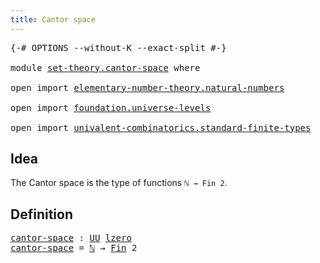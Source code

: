 ```yaml
---
title: Cantor space
---
```


<pre class="Agda"><a id="38" class="Symbol">{-#</a> <a id="42" class="Keyword">OPTIONS</a> <a id="50" class="Pragma">--without-K</a> <a id="62" class="Pragma">--exact-split</a> <a id="76" class="Symbol">#-}</a>

<a id="81" class="Keyword">module</a> <a id="88" href="set-theory.cantor-space.html" class="Module">set-theory.cantor-space</a> <a id="112" class="Keyword">where</a>

<a id="119" class="Keyword">open</a> <a id="124" class="Keyword">import</a> <a id="131" href="elementary-number-theory.natural-numbers.html" class="Module">elementary-number-theory.natural-numbers</a>

<a id="173" class="Keyword">open</a> <a id="178" class="Keyword">import</a> <a id="185" href="foundation.universe-levels.html" class="Module">foundation.universe-levels</a>

<a id="213" class="Keyword">open</a> <a id="218" class="Keyword">import</a> <a id="225" href="univalent-combinatorics.standard-finite-types.html" class="Module">univalent-combinatorics.standard-finite-types</a>
</pre>
## Idea

The Cantor space is the type of functions `ℕ → Fin 2`.

## Definition

<pre class="Agda"><a id="cantor-space"></a><a id="364" href="set-theory.cantor-space.html#364" class="Function">cantor-space</a> <a id="377" class="Symbol">:</a> <a id="379" href="foundation-core.universe-levels.html#235" class="Primitive">UU</a> <a id="382" href="Agda.Primitive.html#764" class="Primitive">lzero</a>
<a id="388" href="set-theory.cantor-space.html#364" class="Function">cantor-space</a> <a id="401" class="Symbol">=</a> <a id="403" href="elementary-number-theory.natural-numbers.html#1458" class="Datatype">ℕ</a> <a id="405" class="Symbol">→</a> <a id="407" href="univalent-combinatorics.standard-finite-types.html#2293" class="Function">Fin</a> <a id="411" class="Number">2</a>
</pre>